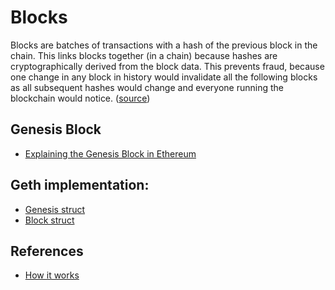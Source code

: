 # Blocks

Blocks are batches of transactions with a hash of the previous block in the chain. This links blocks together (in a chain) because hashes are cryptographically derived from the block data. This prevents fraud, because one change in any block in history would invalidate all the following blocks as all subsequent hashes would change and everyone running the blockchain would notice. ([source](https://ethereum.org/en/developers/docs/blocks/))

## Genesis Block

* [Explaining the Genesis Block in Ethereum](https://arvanaghi.com/blog/explaining-the-genesis-block-in-ethereum/)

## Geth implementation:

* [Genesis struct](https://github.com/ethereum/go-ethereum/blob/afe344bcf31bfb477a6e1ad5b862a70fc5c1a22b/core/genesis.go#L49)
* [Block struct](https://github.com/ethereum/go-ethereum/blob/master/core/types/block.go)

## References

* [How it works](https://www.youtube.com/watch?v=AjAinVsJUA0)